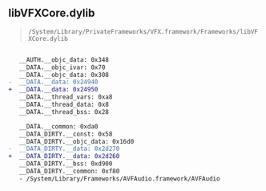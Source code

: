 ## libVFXCore.dylib

> `/System/Library/PrivateFrameworks/VFX.framework/Frameworks/libVFXCore.dylib`

```diff

   __AUTH.__objc_data: 0x348
   __DATA.__objc_ivar: 0x70
   __DATA.__objc_data: 0x308
-  __DATA.__data: 0x24940
+  __DATA.__data: 0x24950
   __DATA.__thread_vars: 0xa8
   __DATA.__thread_data: 0x8
   __DATA.__thread_bss: 0x28

   __DATA.__common: 0xda0
   __DATA_DIRTY.__const: 0x58
   __DATA_DIRTY.__objc_data: 0x16d0
-  __DATA_DIRTY.__data: 0x2d270
+  __DATA_DIRTY.__data: 0x2d260
   __DATA_DIRTY.__bss: 0xd900
   __DATA_DIRTY.__common: 0xf80
   - /System/Library/Frameworks/AVFAudio.framework/AVFAudio

```
